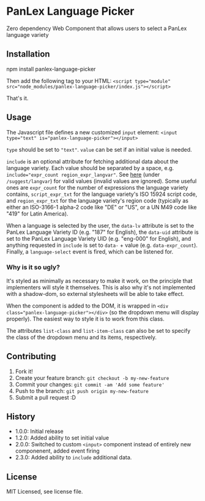 # PanLex Language Picker

Zero dependency Web Component that allows users to select a PanLex language variety

## Installation

npm install panlex-language-picker

Then add the following tag to your HTML:
`<script type="module" src="node_modules/panlex-language-picker/index.js"></script>`

That's it.

## Usage

The Javascript file defines a new customized `input` element:
`<input type="text" is="panlex-language-picker"></input>`

`type` should be set to `"text"`. `value` can be set if an initial value is needed.

`include` is an optional attribute for fetching additional data about the language variety. Each value should be separated by a space, e.g. `include="expr_count region_expr_langvar"`. See [here](https://dev.panlex.org/api/#suggest) (under `/suggest/langvar`) for valid values (invalid values are ignored). Some useful ones are `expr_count` for the number of expressions the language variety contains, `script_expr_txt` for the language variety's ISO 15924 script code, and `region_expr_txt` for the language variety's region code (typically as either an ISO-3166-1 alpha-2 code like "DE" or "US", or a UN M49 code like "419" for Latin America).

When a language is selected by the user, the `data-lv` attribute is set to the PanLex Language Variety ID (e.g. "187" for English), the `data-uid` attribute is set to the PanLex Language Variety UID (e.g. "eng-000" for English), and anything requested in `include` is set to `data-` + value (e.g. `data-expr_count`). Finally, a `language-select` event is fired, which can be listened for.

### Why is it so ugly?

It's styled as minimally as necessary to make it work, on the principle that implementers will style it themselves. This is also why it's not implemented with a shadow-dom, so external stylesheets will be able to take effect.

When the component is added to the DOM, it is wrapped in `<div class="panlex-language-picker"></div>` (so the dropdown menu will display properly). The easiest way to style it is to work from this class.

The attributes `list-class` and `list-item-class` can also be set to specify the class of the dropdown menu and its items, respectively.

## Contributing

1. Fork it!
2. Create your feature branch: `git checkout -b my-new-feature`
3. Commit your changes: `git commit -am 'Add some feature'`
4. Push to the branch: `git push origin my-new-feature`
5. Submit a pull request :D

## History

* 1.0.0: Initial release
* 1.2.0: Added ability to set initial value
* 2.0.0: Switched to custom `<input>` component instead of entirely new componenent, added event firing
* 2.3.0: Added ability to `include` additional data.

## License

MIT Licensed, see license file.
